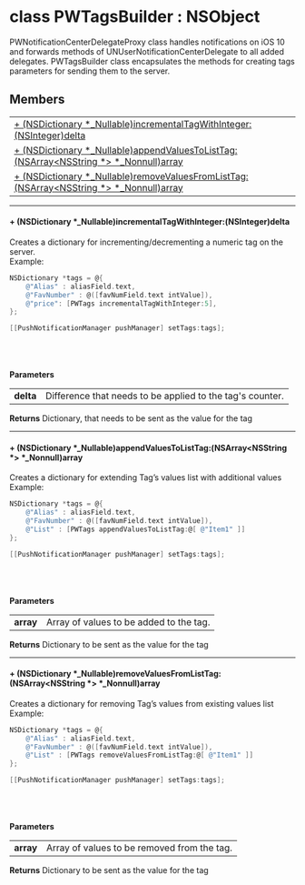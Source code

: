 
# <a name="heading"></a>class PWTagsBuilder : NSObject  
PWNotificationCenterDelegateProxy class handles notifications on iOS 10 and forwards methods of UNUserNotificationCenterDelegate to all added delegates. PWTagsBuilder class encapsulates the methods for creating tags parameters for sending them to the server. 
## Members  

<table>
	<tr>
		<td><a href="#1a0e2b3db7a764c0ea32c26ab83b50597d">+ (NSDictionary *_Nullable)incrementalTagWithInteger:(NSInteger)delta</a></td>
	</tr>
	<tr>
		<td><a href="#1aa14214efae53632b8a2a7bd90a5d8a35">+ (NSDictionary *_Nullable)appendValuesToListTag:(NSArray&lt;NSString *&gt; *_Nonnull)array</a></td>
	</tr>
	<tr>
		<td><a href="#1a7225cd004e436fceb20f9fbd588ebabe">+ (NSDictionary *_Nullable)removeValuesFromListTag:(NSArray&lt;NSString *&gt; *_Nonnull)array</a></td>
	</tr>
</table>


----------  
  

#### <a name="1a0e2b3db7a764c0ea32c26ab83b50597d"></a>+ (NSDictionary \*\_Nullable)incrementalTagWithInteger:(NSInteger)delta  
Creates a dictionary for incrementing/decrementing a numeric tag on the server.<br/>Example: 
```Objective-C
NSDictionary *tags = @{
    @"Alias" : aliasField.text,
    @"FavNumber" : @([favNumField.text intValue]),
    @"price": [PWTags incrementalTagWithInteger:5],
};

[[PushNotificationManager pushManager] setTags:tags];
```
<br/><br/><br/><strong>Parameters</strong><br/>
<table>
	<tr>
		<td><strong>delta</strong></td>
		<td>Difference that needs to be applied to the tag's counter.</td>
	</tr>
</table>
<strong>Returns</strong> Dictionary, that needs to be sent as the value for the tag 

----------  
  

#### <a name="1aa14214efae53632b8a2a7bd90a5d8a35"></a>+ (NSDictionary \*\_Nullable)appendValuesToListTag:(NSArray&lt;NSString \*&gt; \*\_Nonnull)array  
Creates a dictionary for extending Tag’s values list with additional values<br/>Example:<br/>
```Objective-C
NSDictionary *tags = @{
    @"Alias" : aliasField.text,
    @"FavNumber" : @([favNumField.text intValue]),
    @"List" : [PWTags appendValuesToListTag:@[ @"Item1" ]]
};

[[PushNotificationManager pushManager] setTags:tags];
```
<br/><br/><br/><strong>Parameters</strong><br/>
<table>
	<tr>
		<td><strong>array</strong></td>
		<td>Array of values to be added to the tag.</td>
	</tr>
</table>
<strong>Returns</strong> Dictionary to be sent as the value for the tag 

----------  
  

#### <a name="1a7225cd004e436fceb20f9fbd588ebabe"></a>+ (NSDictionary \*\_Nullable)removeValuesFromListTag:(NSArray&lt;NSString \*&gt; \*\_Nonnull)array  
Creates a dictionary for removing Tag’s values from existing values list<br/>Example:<br/>
```Objective-C
NSDictionary *tags = @{
    @"Alias" : aliasField.text,
    @"FavNumber" : @([favNumField.text intValue]),
    @"List" : [PWTags removeValuesFromListTag:@[ @"Item1" ]]
};

[[PushNotificationManager pushManager] setTags:tags];
```
<br/><br/><br/><strong>Parameters</strong><br/>
<table>
	<tr>
		<td><strong>array</strong></td>
		<td>Array of values to be removed from the tag.</td>
	</tr>
</table>
<strong>Returns</strong> Dictionary to be sent as the value for the tag 